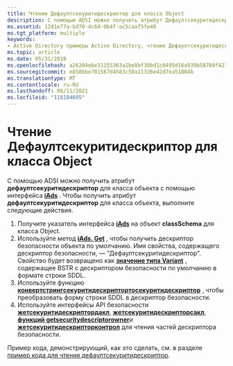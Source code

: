 ```yaml
---
title: Чтение Дефаултсекуритидескриптор для класса Object
description: С помощью ADSI можно получить атрибут Дефаултсекуритидескриптор для класса объекта с помощью интерфейса IADs.
ms.assetid: 12d1e77a-bd70-4c64-9b4f-ac5caaf5fe40
ms.tgt_platform: multiple
keywords:
- Active Directory примеры Active Directory, чтение Дефаултсекуритидескриптор для класса Object
ms.topic: article
ms.date: 05/31/2018
ms.openlocfilehash: a26204ebe31155363a1be8bf30bd1c0495d16a939b58789f421a0772d6d90a9d
ms.sourcegitcommit: e858bbe701567d4583c50a11326e42d7ea51804b
ms.translationtype: MT
ms.contentlocale: ru-RU
ms.lasthandoff: 08/11/2021
ms.locfileid: "118184695"
---
```

# <a name="reading-the-defaultsecuritydescriptor-for-an-object-class"></a>Чтение Дефаултсекуритидескриптор для класса Object

С помощью ADSI можно получить атрибут **дефаултсекуритидескриптор** для класса объекта с помощью интерфейса [**iAds**](/windows/desktop/api/iads/nn-iads-iads) . Чтобы получить атрибут **дефаултсекуритидескриптор** для класса объекта, выполните следующие действия.

1.  Получите указатель интерфейса [**iAds**](/windows/desktop/api/iads/nn-iads-iads) на объект **classSchema** для класса Object.
2.  Используйте метод [**iAds. Get**](/windows/desktop/api/iads/nf-iads-iads-get) , чтобы получить дескриптор безопасности объекта по умолчанию. Имя свойства, содержащего дескриптор безопасности, — "Дефаултсекуритидескриптор". Свойство будет возвращено как [**значение типа Variant**](/windows/win32/api/oaidl/ns-oaidl-variant) , содержащее BSTR с дескриптором безопасности по умолчанию в формате строки SDDL.
3.  Используйте функцию [**конвертстрингсекуритидескриптортосекуритидескриптор**](/windows/desktop/api/sddl/nf-sddl-convertstringsecuritydescriptortosecuritydescriptora) , чтобы преобразовать форму строки SDDL в дескриптор безопасности.
4.  Используйте интерфейсы API безопасности [**жетсекуритидескриптордакл**](/windows/desktop/api/securitybaseapi/nf-securitybaseapi-getsecuritydescriptordacl), [**жетсекуритидескрипторсакл**](/windows/desktop/api/securitybaseapi/nf-securitybaseapi-getsecuritydescriptorsacl), [**функций getsecuritydescriptorowner**](/windows/desktop/api/securitybaseapi/nf-securitybaseapi-getsecuritydescriptorowner)и [**жетсекуритидескрипторконтрол**](/windows/desktop/api/securitybaseapi/nf-securitybaseapi-getsecuritydescriptorcontrol) для чтения частей дескриптора безопасности.

Пример кода, демонстрирующий, как это сделать, см. в разделе [пример кода для чтения дефаултсекуритидескриптор](example-code-for-reading-defaultsecuritydescriptor.md).

 

 